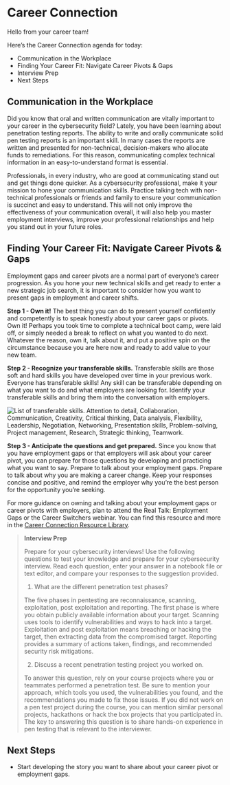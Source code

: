 # Career Connection

Hello from your career team! 

Here’s the Career Connection agenda for today:
* Communication in the Workplace
* Finding Your Career Fit: Navigate Career Pivots & Gaps
* Interview Prep
* Next Steps

## Communication in the Workplace

Did you know that oral and written communication are vitally important to your career in the cybersecurity field? Lately, you have been learning about penetration testing reports. The ability to write and orally communicate solid pen testing reports is an important skill. In many cases the reports are written and presented for non-technical, decision-makers who allocate funds to remediations. For this reason, communicating complex technical information in an easy-to-understand format is essential.

Professionals, in every industry, who are good at communicating stand out and get things done quicker. As a cybersecurity professional, make it your mission to hone your communication skills. Practice talking tech with non-technical professionals or friends and family to ensure your communication is succinct and easy to understand. This will not only improve the effectiveness of your communication overall, it will also help you master employment interviews, improve your professional relationships and help you stand out in your future roles.

## Finding Your Career Fit: Navigate Career Pivots & Gaps

Employment gaps and career pivots are a normal part of everyone’s career progression. As you hone your new technical skills and get ready to enter a new strategic job search, it is important to consider how you want to present gaps in employment and career shifts.

**Step 1 - Own it!**
The best thing you can do to present yourself confidently and competently is to speak honestly about your career gaps or pivots. Own it! Perhaps you took time to complete a technical boot camp, were laid off, or simply needed a break to reflect on what you wanted to do next. Whatever the reason, own it, talk about it, and put a positive spin on the circumstance because you are here now and ready to add value to your new team.

**Step 2 - Recognize your transferable skills.**
Transferable skills are those soft and hard skills you have developed over time in your previous work. Everyone has transferable skills! Any skill can be transferable depending on what you want to do and what employers are looking for. Identify your transferable skills and bring them into the conversation with employers.

![List of transferable skills. Attention to detail, Collaboration, Communication, Creativity, Critical thinking, Data analysis, Flexibility, Leadership, Negotiation, Networking, Presentation skills, Problem-solving, Project management, Research, Strategic thinking, Teamwork.](https://static.bc-edx.com/career-services/all-vertical-fycf/lesson-16/l16_fycf_image2.png)

**Step 3 - Anticipate the questions and get prepared.**
Since you know that you have employment gaps or that employers will ask about your career pivot, you can prepare for those questions by developing and practicing what you want to say. Prepare to talk about your employment gaps. Prepare to talk about why you are making a career change. Keep your responses concise and positive, and remind the employer why you’re the best person for the opportunity you’re seeking.

For more guidance on owning and talking about your employment gaps or career pivots with employers, plan to attend the Real Talk: Employment Gaps or the Career Switchers webinar. You can find this resource and more in the [Career Connection Resource Library](https://docs.google.com/document/d/1xiuZP_ZYMiIopqS0pFWUji58ESASMQUl2CQJphReaGo/edit?usp=sharing). 

> **Interview Prep**
>
>Prepare for your cybersecurity interviews! Use the following questions to test your knowledge and prepare for your cybersecurity interview. Read each question, enter your answer in a notebook file or text editor, and compare your responses to the suggestion provided.
>
> 1. What are the different penetration test phases?
>
>The five phases in pentesting are reconnaissance, scanning, exploitation, post exploitation and reporting. The first phase is where you obtain publicly available information about your target. Scanning uses tools to identify vulnerabilities and ways to hack into a target. Exploitation and post exploitation means breaching or hacking the target, then extracting data from the compromised target. Reporting provides a summary of actions taken, findings, and recommended security risk mitigations.
>
> 2. Discuss a recent penetration testing project you worked on.
>
>To answer this question, rely on your course projects where you or teammates performed a penetration test. Be sure to mention your approach, which tools you used, the vulnerabilities you found, and the recommendations you made to fix those issues. If you did not work on a pen test project during the course, you can mention similar personal projects, hackathons or hack the box projects that you participated in. The key to answering this question is to share hands-on experience in pen testing that is relevant to the interviewer.

## Next Steps
* Start developing the story you want to share about your career pivot or employment gaps.
